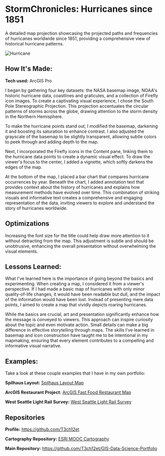 # StormChronicles: Hurricanes since 1851
A detailed map projection showcasing the projected paths and frequencies of hurricanes worldwide since 1851, providing a comprehensive view of historical hurricane patterns.

<img alt = "Hurricane" img src="./Hurricane_Projection_EmekaEmeche.jpg"/>

## How It's Made:

**Tech used:** ArcGIS Pro

I began by gathering four key datasets: the NASA basemap image, NOAA's historic hurricane data, coastlines and graticules, and a collection of Firefly icon images. To create a captivating visual experience, I chose the South Pole Stereographic Projection. This projection accentuates the circular patterns of storms across the globe, drawing attention to the storm density in the Northern Hemisphere.

To make the hurricane points stand out, I modified the basemap, darkening it and boosting its saturation to enhance contrast. I also adjusted the grayscale of the basemap to be slightly transparent, allowing subtle colors to peek through and adding depth to the map.

Next, I incorporated the Firefly icons in the Content pane, linking them to the hurricane data points to create a dynamic visual effect. To draw the viewer's focus to the center, I added a vignette, which softly darkens the edges of the map.

At the bottom of the map, I placed a bar chart that compares hurricane occurrences by year. Beneath the chart, I added annotation text that provides context about the history of hurricanes and explains how measurement methods have evolved over time. This combination of striking visuals and informative text creates a comprehensive and engaging representation of the data, inviting viewers to explore and understand the story of hurricanes worldwide.

## Optimizations

Increasing the font size for the title could help draw more attention to it without detracting from the map. This adjustment is subtle and should be unobtrusive, enhancing the overall presentation without overwhelming the visual elements.

## Lessons Learned:

What I've learned here is the importance of going beyond the basics and experimenting. When creating a map, I considered it from a viewer's perspective. If I had made a basic map of hurricanes with only minor quality-of-life changes, it would have been readable but dull, and the impact of the information would have been lost. Instead of presenting mere data points, I aimed to create a map that vividly depicts roaring hurricanes.

While the basics are crucial, art and presentation significantly enhance how the message is conveyed to viewers. This approach can inspire curiosity about the topic and even motivate action. Small details can make a big difference in effective storytelling through maps. The skills I've learned in basemap and icon construction have taught me to be intentional in my mapmaking, ensuring that every element contributes to a compelling and informative visual narrative.

## Examples:
Take a look at these couple examples that I have in my own portfolio:

**Spilhaus Layout:** [Spilhaus Layout Map](https://github.com/T3ch12et/GIS-Data-Science-Portfolio/tree/main/ESRI-MOOC-Cartography/Spilhaus-Layout)

**ArcGIS Restaurant Project:** [ArcGIS Fast Food Restaurant Map](https://github.com/T3ch12et/GIS-Data-Science-Portfolio/tree/main/ArcGIS-Restaurant-Project)

**West Seattle Light Rail Survey:** [West Seattle Light Rail Survey](https://github.com/T3ch12et/GIS-Data-Science-Portfolio/tree/main/Furtado-and-Associates-Projects/West%20Seattle%20Light%20Rail%20Survey)

## Repositories
**Profile:** https://github.com/T3ch12et

**Cartography Repository:** [ESRI MOOC Cartography](https://github.com/T3ch12et/GIS-Data-Science-Portfolio/tree/main/ESRI-MOOC-Cartography)

**Main Repository:** https://github.com/T3ch12et/GIS-Data-Science-Portfolio
